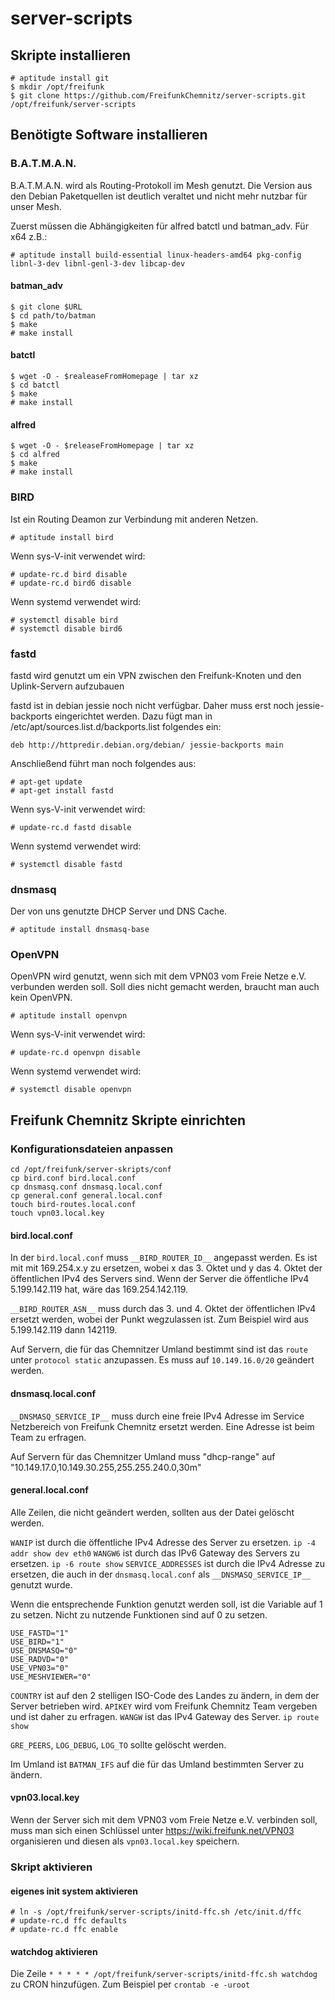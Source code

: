 # server-scripts

## Skripte installieren

```
# aptitude install git
$ mkdir /opt/freifunk
$ git clone https://github.com/FreifunkChemnitz/server-scripts.git /opt/freifunk/server-scripts
```

## Benötigte Software installieren
### B.A.T.M.A.N.

B.A.T.M.A.N. wird als Routing-Protokoll im Mesh genutzt. Die Version aus den Debian Paketquellen ist deutlich veraltet und nicht mehr nutzbar für unser Mesh.

Zuerst müssen die Abhängigkeiten für alfred batctl und batman_adv.
Für x64 z.B.:
```
# aptitude install build-essential linux-headers-amd64 pkg-config libnl-3-dev libnl-genl-3-dev libcap-dev
```

#### batman_adv
```
$ git clone $URL
$ cd path/to/batman
$ make
# make install
```

#### batctl
```
$ wget -O - $realeaseFromHomepage | tar xz
$ cd batctl
$ make
# make install
```

#### alfred
```
$ wget -O - $releaseFromHomepage | tar xz
$ cd alfred
$ make
# make install
```

### BIRD

Ist ein Routing Deamon zur Verbindung mit anderen Netzen.

```
# aptitude install bird
```

Wenn sys-V-init verwendet wird:
```
# update-rc.d bird disable
# update-rc.d bird6 disable
```

Wenn systemd verwendet wird:
```
# systemctl disable bird
# systemctl disable bird6
```


### fastd

fastd wird genutzt um ein VPN zwischen den Freifunk-Knoten und den Uplink-Servern aufzubauen

fastd ist in debian jessie noch nicht verfügbar. Daher muss erst noch jessie-backports eingerichtet werden.
Dazu fügt man in /etc/apt/sources.list.d/backports.list folgendes ein:
```
deb http://httpredir.debian.org/debian/ jessie-backports main
```
Anschließend führt man noch folgendes aus:
```
# apt-get update
# apt-get install fastd
```

Wenn sys-V-init verwendet wird:
```
# update-rc.d fastd disable
```

Wenn systemd verwendet wird:
```
# systemctl disable fastd
```

### dnsmasq

Der von uns genutzte DHCP Server und DNS Cache.

```
# aptitude install dnsmasq-base
```

### OpenVPN

OpenVPN wird genutzt, wenn sich mit dem VPN03 vom Freie Netze e.V. verbunden werden soll. Soll dies nicht gemacht werden, braucht man auch kein OpenVPN.

```
# aptitude install openvpn
```

Wenn sys-V-init verwendet wird:
```
# update-rc.d openvpn disable
```

Wenn systemd verwendet wird:
```
# systemctl disable openvpn
```

## Freifunk Chemnitz Skripte einrichten
### Konfigurationsdateien anpassen

```
cd /opt/freifunk/server-skripts/conf
cp bird.conf bird.local.conf
cp dnsmasq.conf dnsmasq.local.conf
cp general.conf general.local.conf
touch bird-routes.local.conf
touch vpn03.local.key
```

#### bird.local.conf
In der `bird.local.conf` muss `__BIRD_ROUTER_ID__` angepasst werden. Es ist mit mit 169.254.x.y zu ersetzen, wobei x das 3. Oktet und y das 4. Oktet der öffentlichen IPv4 des Servers sind. Wenn der Server die öffentliche IPv4 5.199.142.119 hat, wäre das 169.254.142.119.

`__BIRD_ROUTER_ASN__` muss durch das 3. und 4. Oktet der öffentlichen IPv4 ersetzt werden, wobei der Punkt wegzulassen ist. Zum Beispiel wird aus 5.199.142.119 dann 142119.

Auf Servern, die für das Chemnitzer Umland bestimmt sind ist das `route` unter `protocol static` anzupassen. Es muss auf `10.149.16.0/20` geändert werden.

#### dnsmasq.local.conf

`__DNSMASQ_SERVICE_IP__` muss durch eine freie IPv4 Adresse im Service Netzbereich von Freifunk Chemnitz ersetzt werden. Eine Adresse ist beim Team zu erfragen.

Auf Servern für das Chemnitzer Umland muss "dhcp-range" auf "10.149.17.0,10.149.30.255,255.255.240.0,30m"

#### general.local.conf

Alle Zeilen, die nicht geändert werden, sollten aus der Datei gelöscht werden.

`WANIP` ist durch die öffentliche IPv4 Adresse des Server zu ersetzen. `ip -4 addr show dev eth0`
`WANGW6` ist durch das IPv6 Gateway des Servers zu ersetzen. `ip -6 route show`
`SERVICE_ADDRESSES` ist durch die IPv4 Adresse zu ersetzen, die auch in der `dnsmasq.local.conf` als `__DNSMASQ_SERVICE_IP__` genutzt wurde.

Wenn die entsprechende Funktion genutzt werden soll, ist die Variable auf 1 zu setzen. Nicht zu nutzende Funktionen sind auf 0 zu setzen.
```
USE_FASTD="1"
USE_BIRD="1"
USE_DNSMASQ="0"
USE_RADVD="0"
USE_VPN03="0"
USE_MESHVIEWER="0"
```

`COUNTRY` ist auf den 2 stelligen ISO-Code des Landes zu ändern, in dem der Server betrieben wird.
`APIKEY` wird vom Freifunk Chemnitz Team vergeben und ist daher zu erfragen.
`WANGW` ist das IPv4 Gateway des Server. `ip route show`

`GRE_PEERS`, `LOG_DEBUG`, `LOG_TO` sollte gelöscht werden.

Im Umland ist `BATMAN_IFS` auf die für das Umland bestimmten Server zu ändern.


#### vpn03.local.key

Wenn der Server sich mit dem VPN03 vom Freie Netze e.V. verbinden soll, muss man sich einen Schlüssel unter https://wiki.freifunk.net/VPN03 organisieren und diesen als `vpn03.local.key` speichern.

### Skript aktivieren

#### eigenes init system aktivieren
```
# ln -s /opt/freifunk/server-scripts/initd-ffc.sh /etc/init.d/ffc
# update-rc.d ffc defaults
# update-rc.d ffc enable
```

#### watchdog aktivieren
Die Zeile `* * * * * /opt/freifunk/server-scripts/initd-ffc.sh watchdog` zu CRON hinzufügen. Zum Beispiel per `crontab -e -uroot`

